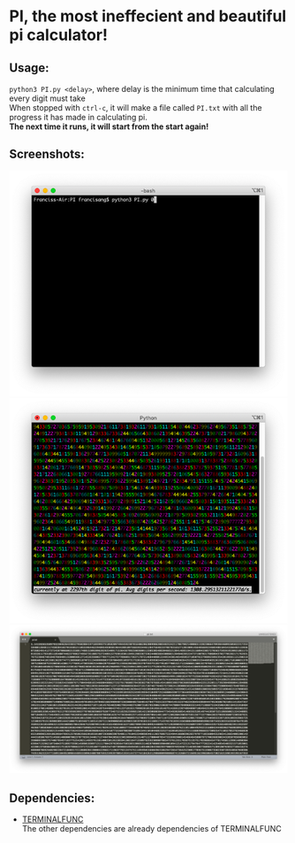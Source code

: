 # PI, the most ineffecient and beautiful pi calculator!
## Usage:

`python3 PI.py <delay>`, where delay is the minimum time that calculating every digit must take  
When stopped with `ctrl-c`, it will make a file called `PI.txt` with all the progress it has made in calculating pi.  
**The next time it runs, it will start from the start again!**

## Screenshots:

![Command](https://github.com/lomnom/PI/blob/main/Screenshots/Screenshot%202021-05-20%20at%201.13.01%20PM.png)
![Running](https://github.com/lomnom/PI/blob/main/Screenshots/Screenshot%202021-05-20%20at%201.13.06%20PM.png)
![output](https://github.com/lomnom/PI/blob/main/Screenshots/Screenshot%202021-05-20%20at%201.13.29%20PM.png)

## Dependencies:
- [TERMINALFUNC](https://github.com/lomnom/TERMINALFUNC)  
The other dependencies are already dependencies of TERMINALFUNC

